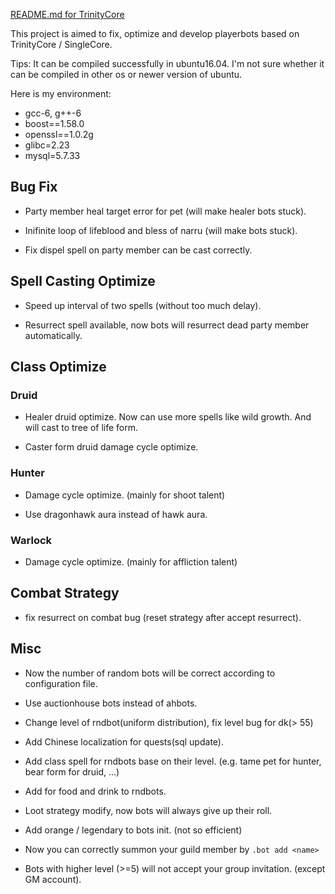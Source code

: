 [README.md for TrinityCore](./README_old.md)

This project is aimed to fix, optimize and develop playerbots based on TrinityCore / SingleCore.

Tips: It can be compiled successfully in ubuntu16.04. I'm not sure whether it can be compiled in other os or newer version of ubuntu. 

Here is my environment:
- gcc-6, g++-6
- boost==1.58.0
- openssl==1.0.2g
- glibc=2.23
- mysql=5.7.33

## Bug Fix

- Party member heal target error for pet (will make healer bots stuck).

- Inifinite loop of lifeblood and bless of narru (will make bots stuck).

- Fix dispel spell on party member can be cast correctly.

## Spell Casting Optimize

- Speed up interval of two spells (without too much delay).

- Resurrect spell available, now bots will resurrect dead party member automatically.

## Class Optimize

### Druid

- Healer druid optimize. Now can use more spells like wild growth. And will cast to tree of life form.

- Caster form druid damage cycle optimize.

### Hunter

- Damage cycle optimize. (mainly for shoot talent)

- Use dragonhawk aura instead of hawk aura.

### Warlock

- Damage cycle optimize. (mainly for affliction talent)

## Combat Strategy

- fix resurrect on combat bug (reset strategy after accept resurrect).

## Misc

- Now the number of random bots will be correct according to configuration file.

- Use auctionhouse bots instead of ahbots.

- Change level of rndbot(uniform distribution), fix level bug for dk(> 55)

- Add Chinese localization for quests(sql update).

- Add class spell for rndbots base on their level. (e.g. tame pet for hunter, bear form for druid, ...)

- Add for food and drink to rndbots.

- Loot strategy modify, now bots will always give up their roll.

- Add orange / legendary to bots init. (not so efficient)

- Now you can correctly summon your guild member by `.bot add <name>`

- Bots with higher level (>=5) will not accept your group invitation. (except GM account).


